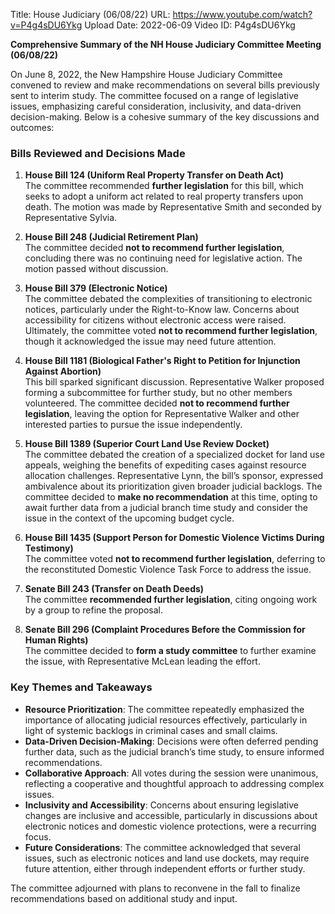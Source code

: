 Title: House Judiciary (06/08/22)
URL: https://www.youtube.com/watch?v=P4g4sDU6Ykg
Upload Date: 2022-06-09
Video ID: P4g4sDU6Ykg

**Comprehensive Summary of the NH House Judiciary Committee Meeting (06/08/22)**

On June 8, 2022, the New Hampshire House Judiciary Committee convened to review and make recommendations on several bills previously sent to interim study. The committee focused on a range of legislative issues, emphasizing careful consideration, inclusivity, and data-driven decision-making. Below is a cohesive summary of the key discussions and outcomes:

### **Bills Reviewed and Decisions Made**

1. **House Bill 124 (Uniform Real Property Transfer on Death Act)**  
   The committee recommended **further legislation** for this bill, which seeks to adopt a uniform act related to real property transfers upon death. The motion was made by Representative Smith and seconded by Representative Sylvia.

2. **House Bill 248 (Judicial Retirement Plan)**  
   The committee decided **not to recommend further legislation**, concluding there was no continuing need for legislative action. The motion passed without discussion.

3. **House Bill 379 (Electronic Notice)**  
   The committee debated the complexities of transitioning to electronic notices, particularly under the Right-to-Know law. Concerns about accessibility for citizens without electronic access were raised. Ultimately, the committee voted **not to recommend further legislation**, though it acknowledged the issue may need future attention.

4. **House Bill 1181 (Biological Father's Right to Petition for Injunction Against Abortion)**  
   This bill sparked significant discussion. Representative Walker proposed forming a subcommittee for further study, but no other members volunteered. The committee decided **not to recommend further legislation**, leaving the option for Representative Walker and other interested parties to pursue the issue independently.

5. **House Bill 1389 (Superior Court Land Use Review Docket)**  
   The committee debated the creation of a specialized docket for land use appeals, weighing the benefits of expediting cases against resource allocation challenges. Representative Lynn, the bill’s sponsor, expressed ambivalence about its prioritization given broader judicial backlogs. The committee decided to **make no recommendation** at this time, opting to await further data from a judicial branch time study and consider the issue in the context of the upcoming budget cycle.

6. **House Bill 1435 (Support Person for Domestic Violence Victims During Testimony)**  
   The committee voted **not to recommend further legislation**, deferring to the reconstituted Domestic Violence Task Force to address the issue.

7. **Senate Bill 243 (Transfer on Death Deeds)**  
   The committee **recommended further legislation**, citing ongoing work by a group to refine the proposal.

8. **Senate Bill 296 (Complaint Procedures Before the Commission for Human Rights)**  
   The committee decided to **form a study committee** to further examine the issue, with Representative McLean leading the effort.

### **Key Themes and Takeaways**

- **Resource Prioritization**: The committee repeatedly emphasized the importance of allocating judicial resources effectively, particularly in light of systemic backlogs in criminal cases and small claims.  
- **Data-Driven Decision-Making**: Decisions were often deferred pending further data, such as the judicial branch’s time study, to ensure informed recommendations.  
- **Collaborative Approach**: All votes during the session were unanimous, reflecting a cooperative and thoughtful approach to addressing complex issues.  
- **Inclusivity and Accessibility**: Concerns about ensuring legislative changes are inclusive and accessible, particularly in discussions about electronic notices and domestic violence protections, were a recurring focus.  
- **Future Considerations**: The committee acknowledged that several issues, such as electronic notices and land use dockets, may require future attention, either through independent efforts or further study.

The committee adjourned with plans to reconvene in the fall to finalize recommendations based on additional study and input.